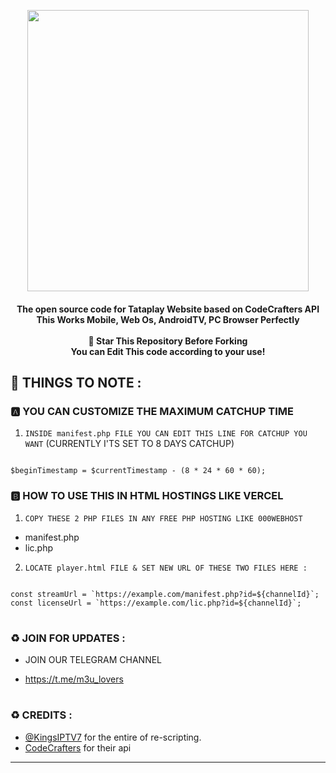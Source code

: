 <p align='center'><img src="https://i.ibb.co/JB8gtBF/Tataplay.png" width="450" ></p>



<h4 align='center'> The open source code for Tataplay Website based on CodeCrafters API</br> This Works Mobile, Web Os, AndroidTV, PC Browser Perfectly</br></br>🌟 Star This Repository Before Forking </br>You can Edit This code according to your use!



<h2>🍁 THINGS TO NOTE : </h2>

### 🅰️ YOU CAN CUSTOMIZE THE MAXIMUM CATCHUP TIME
1. `INSIDE manifest.php FILE YOU CAN EDIT THIS LINE FOR CATCHUP YOU WANT`
(CURRENTLY I'TS SET TO 8 DAYS CATCHUP)
```

$beginTimestamp = $currentTimestamp - (8 * 24 * 60 * 60);

```
### 🅱️ HOW TO USE THIS IN HTML HOSTINGS LIKE VERCEL

1. `COPY THESE 2 PHP FILES IN ANY FREE PHP HOSTING LIKE 000WEBHOST`

- manifest.php</br>
- lic.php

2. `LOCATE player.html FILE & SET NEW URL OF THESE TWO FILES HERE :` </br>
```

const streamUrl = `https://example.com/manifest.php?id=${channelId}`;
const licenseUrl = `https://example.com/lic.php?id=${channelId}`;

```
# <h3>♻️ JOIN FOR UPDATES :</h3>

- JOIN OUR TELEGRAM CHANNEL

- https://t.me/m3u_lovers

 # <h3>♻️ CREDITS :</h3>
- [@KingsIPTV7](https://t.me/kingsiptv7) for the entire of re-scripting.
- [CodeCrafters](https://t.me/realcodecrafters) for their api
<hr>
